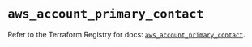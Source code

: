 # `aws_account_primary_contact`

Refer to the Terraform Registry for docs: [`aws_account_primary_contact`](https://registry.terraform.io/providers/hashicorp/aws/6.14.1/docs/resources/account_primary_contact).
